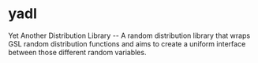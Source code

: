 # yadl
Yet Another Distribution Library -- A random distribution library that wraps GSL random distribution functions and aims to create a uniform interface between those different random variables.
